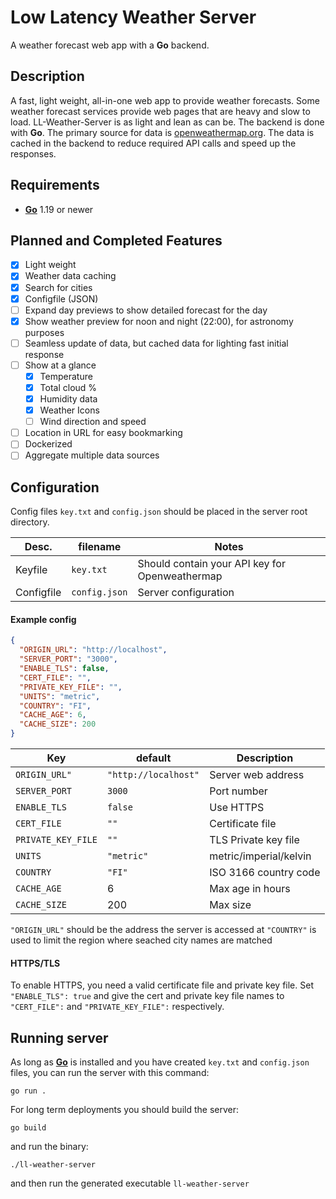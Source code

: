 # Low Latency Weather Server

A weather forecast web app with a **Go** backend.

## Description

A fast, light weight, all-in-one web app to provide weather forecasts. Some weather forecast services provide web pages that are heavy and slow to load. LL-Weather-Server is as light and lean as can be. The backend is done with **Go**. The primary source for data is [openweathermap.org](https://openweathermap.org/api). The data is cached in the backend to reduce required API calls and speed up the responses.

## Requirements

- [**Go**](https://go.dev/) 1.19 or newer

## Planned and Completed Features

- [x] Light weight
- [x] Weather data caching
- [x] Search for cities
- [x] Configfile (JSON)
- [ ] Expand day previews to show detailed forecast for the day
- [x] Show weather preview for noon and night (22:00), for astronomy purposes
- [ ] Seamless update of data, but cached data for lighting fast initial response
- [ ] Show at a glance
  - [x] Temperature
  - [x] Total cloud %
  - [x] Humidity data
  - [x] Weather Icons
  - [ ] Wind direction and speed
- [ ] Location in URL for easy bookmarking
- [ ] Dockerized
- [ ] Aggregate multiple data sources

## Configuration

Config files `key.txt` and `config.json` should be placed in the server root directory.

| Desc. | filename | Notes |
| -- | -- | -- |
| Keyfile | `key.txt` | Should contain your API key for Openweathermap |
| Configfile | `config.json` | Server configuration |

#### Example config

```json
{
  "ORIGIN_URL": "http://localhost",
  "SERVER_PORT": "3000",
  "ENABLE_TLS": false,
  "CERT_FILE": "",
  "PRIVATE_KEY_FILE": "",
  "UNITS": "metric",
  "COUNTRY": "FI",
  "CACHE_AGE": 6,
  "CACHE_SIZE": 200
}
```

| Key | default | Description |
| -- | -- | -- |
| `ORIGIN_URL"` | `"http://localhost"` | Server web address |
| `SERVER_PORT` | `3000` | Port number |
| `ENABLE_TLS` | `false` | Use HTTPS |
| `CERT_FILE` | `""` | Certificate file |
| `PRIVATE_KEY_FILE` | `""` | TLS Private key file |
| `UNITS` | `"metric"` | metric/imperial/kelvin |
| `COUNTRY` | `"FI"` | ISO 3166 country code |
| `CACHE_AGE` | 6 | Max age in hours |
| `CACHE_SIZE` | 200 | Max size |

`"ORIGIN_URL"` should be the address the server is accessed at
`"COUNTRY"` is used to limit the region where seached city names are matched

#### HTTPS/TLS

To enable HTTPS, you need a valid certificate file and private key file.
Set `"ENABLE_TLS": true` and give the cert and private key file names to `"CERT_FILE":` and `"PRIVATE_KEY_FILE":` respectively.

## Running server

As long as [**Go**](https://go.dev/) is installed and you have created `key.txt` and `config.json` files, you can run the server with this command:
```
go run .
```

For long term deployments you should build the server:
```
go build
```
and run the binary:
```
./ll-weather-server
```

and then run the generated executable `ll-weather-server`
